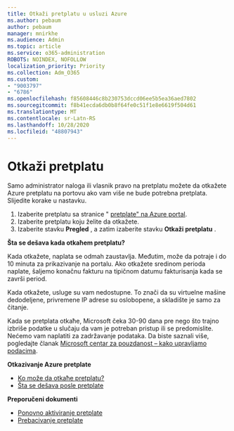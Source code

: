 ```yaml
---
title: Otkaži pretplatu u usluzi Azure
ms.author: pebaum
author: pebaum
manager: mnirkhe
ms.audience: Admin
ms.topic: article
ms.service: o365-administration
ROBOTS: NOINDEX, NOFOLLOW
localization_priority: Priority
ms.collection: Adm_O365
ms.custom:
- "9003797"
- "6786"
ms.openlocfilehash: f85608446c8b230753dccd06ee5b5ea36aed7802
ms.sourcegitcommit: f8b41ecda6db0b8f64fe0c51f1e8e6619f504d61
ms.translationtype: MT
ms.contentlocale: sr-Latn-RS
ms.lasthandoff: 10/28/2020
ms.locfileid: "48807943"
---
```

# <a name="cancel-subscription"></a>Otkaži pretplatu

Samo administrator naloga ili vlasnik pravo na pretplatu možete da otkažete Azure pretplatu na portovu ako vam više ne bude potrebna pretplata. Slijedite korake u nastavku.

1. Izaberite pretplatu sa stranice " [pretplate" na Azure portal](https://portal.azure.com/#blade/Microsoft_Azure_Billing/SubscriptionsBlade).
2. Izaberite pretplatu koju želite da otkažete.
3. Izaberite stavku **Pregled** , a zatim izaberite stavku **Otkaži pretplatu** .

**Šta se dešava kada otkaћem pretplatu?**

Kada otkažete, naplata se odmah zaustavlja. Međutim, može da potraje i do 10 minuta za prikazivanje na portalu. Ako otkažete sredinom perioda naplate, šaljemo konačnu fakturu na tipičnom datumu fakturisanja kada se završi period.

Kada otkažete, usluge su vam nedostupne. To znači da su virtuelne mašine dedodeljene, privremene IP adrese su osloboрene, a skladište je samo za čitanje.

Kada se pretplata otkaћe, Microsoft čeka 30-90 dana pre nego što trajno izbriše podatke u slučaju da vam je potreban pristup ili se predomislite. Nećemo vam naplatiti za zadržavanje podataka. Da biste saznali više, pogledajte članak [Microsoft centar za pouzdanost – kako upravljamo podacima](https://go.microsoft.com/fwLink/p/?LinkID=822930&clcid=0x409).

**Otkazivanje Azure pretplate**

- [Ko može da otkaћe pretplatu?](https://docs.microsoft.com/azure/billing/billing-how-to-cancel-azure-subscription?WT.mc_id=Portal-Microsoft_Azure_Support#who-can-cancel-a-subscription)
- [Šta se dešava posle pretplate](https://docs.microsoft.com/azure/billing/billing-how-to-cancel-azure-subscription?WT.mc_id=Portal-Microsoft_Azure_Support#what-happens-after-i-cancel-my-subscription)

**Preporučeni dokumenti**

- [Ponovno aktiviranje pretplate](https://docs.microsoft.com/azure/billing/billing-how-to-cancel-azure-subscription?WT.mc_id=Portal-Microsoft_Azure_Support#reactivate-subscription)
- [Prebacivanje pretplate](https://docs.microsoft.com/azure/billing/billing-how-to-switch-azure-offer?WT.mc_id=Portal-Microsoft_Azure_Support)